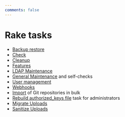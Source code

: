 ```yaml
---
comments: false
---
```


# Rake tasks

- [Backup restore](backup_restore.md)
- [Check](../administration/raketasks/check.md)
- [Cleanup](cleanup.md)
- [Features](features.md)
- [LDAP Maintenance](../administration/raketasks/ldap.md)
- [General Maintenance](../administration/raketasks/maintenance.md) and self-checks
- [User management](user_management.md)
- [Webhooks](web_hooks.md)
- [Import](import.md) of Git repositories in bulk
- [Rebuild authorized_keys file](../administration/raketasks/maintenance.md#rebuild-authorized_keys-file) task for administrators
- [Migrate Uploads](../administration/raketasks/uploads/migrate.md)
- [Sanitize Uploads](../administration/raketasks/uploads/sanitize.md)
